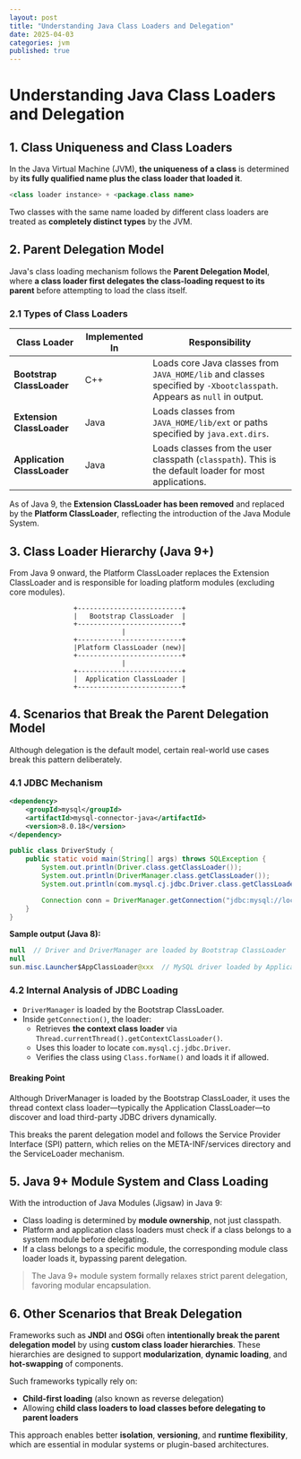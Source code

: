 ```yaml
---
layout: post
title: "Understanding Java Class Loaders and Delegation"
date: 2025-04-03
categories: jvm
published: true
---
```


# Understanding Java Class Loaders and Delegation

## 1. Class Uniqueness and Class Loaders
In the Java Virtual Machine (JVM), **the uniqueness of a class** is determined by **its fully qualified name plus the class loader that loaded it**. 
```java
<class loader instance> + <package.class name>
```
Two classes with the same name loaded by different class loaders are treated as **completely distinct types** by the JVM.

## 2. Parent Delegation Model
Java's class loading mechanism follows the **Parent Delegation Model**, where **a class loader first delegates the class-loading request to its parent** before attempting to load the class itself.

### 2.1 Types of Class Loaders
| Class Loader | Implemented In | Responsibility |
|--------------|----------------|----------------|
| **Bootstrap ClassLoader** | C++ | Loads core Java classes from `JAVA_HOME/lib` and classes specified by `-Xbootclasspath`. Appears as `null` in output. |
| **Extension ClassLoader** | Java | Loads classes from `JAVA_HOME/lib/ext` or paths specified by `java.ext.dirs`. |
| **Application ClassLoader** | Java | Loads classes from the user classpath (`classpath`). This is the default loader for most applications. |

As of Java 9, the **Extension ClassLoader has been removed** and replaced by the **Platform ClassLoader**, reflecting the introduction of the Java Module System.

## 3. Class Loader Hierarchy (Java 9+)
From Java 9 onward, the Platform ClassLoader replaces the Extension ClassLoader and is responsible for loading platform modules (excluding core modules).

```text
                +--------------------------+
                |   Bootstrap ClassLoader  |
                +--------------------------+
                            |
                +--------------------------+
                |Platform ClassLoader (new)|
                +--------------------------+
                            |
                +--------------------------+
                |  Application ClassLoader |
                +--------------------------+

```

## 4. Scenarios that Break the Parent Delegation Model
Although delegation is the default model, certain real-world use cases break this pattern deliberately.

### 4.1 JDBC Mechanism
```xml
<dependency>
    <groupId>mysql</groupId>
    <artifactId>mysql-connector-java</artifactId>
    <version>8.0.18</version>
</dependency>
```
```java
public class DriverStudy {
    public static void main(String[] args) throws SQLException {
        System.out.println(Driver.class.getClassLoader());
        System.out.println(DriverManager.class.getClassLoader());
        System.out.println(com.mysql.cj.jdbc.Driver.class.getClassLoader());

        Connection conn = DriverManager.getConnection("jdbc:mysql://localhost:3306", "root", "123456");
    }
}
```
**Sample output (Java 8):**
```java
null  // Driver and DriverManager are loaded by Bootstrap ClassLoader
null
sun.misc.Launcher$AppClassLoader@xxx  // MySQL driver loaded by Application ClassLoader
```

### 4.2 Internal Analysis of JDBC Loading
- `DriverManager` is loaded by the Bootstrap ClassLoader.
- Inside `getConnection()`, the loader:
    - Retrieves **the context class loader** via `Thread.currentThread().getContextClassLoader()`.
    - Uses this loader to locate `com.mysql.cj.jdbc.Driver`.
    - Verifies the class using `Class.forName()` and loads it if allowed.

#### Breaking Point
Although DriverManager is loaded by the Bootstrap ClassLoader, it uses the thread context class loader—typically the Application ClassLoader—to discover and load third-party JDBC drivers dynamically. 

This breaks the parent delegation model and follows the Service Provider Interface (SPI) pattern, which relies on the META-INF/services directory and the ServiceLoader mechanism.

## 5. Java 9+ Module System and Class Loading
With the introduction of Java Modules (Jigsaw) in Java 9:
- Class loading is determined by **module ownership**, not just classpath.
- Platform and application class loaders must check if a class belongs to a system module before delegating.
- If a class belongs to a specific module, the corresponding module class loader loads it, bypassing parent delegation.

>The Java 9+ module system formally relaxes strict parent delegation, favoring modular encapsulation.

## 6. Other Scenarios that Break Delegation

Frameworks such as **JNDI** and **OSGi** often **intentionally break the parent delegation model** by using **custom class loader hierarchies**. These hierarchies are designed to support **modularization**, **dynamic loading**, and **hot-swapping** of components.

Such frameworks typically rely on:
- **Child-first loading** (also known as reverse delegation)
- Allowing **child class loaders to load classes before delegating to parent loaders**

This approach enables better **isolation**, **versioning**, and **runtime flexibility**, which are essential in modular systems or plugin-based architectures.
